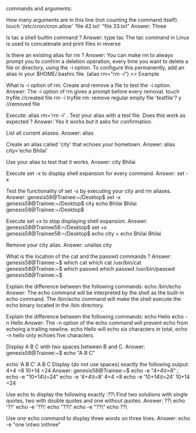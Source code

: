commands and arguments:


How many arguments are in this line (not counting the command itself). touch '/etc/cron/cron.allow' 'file 42.txt' "file 33.txt" 
Answer: Three

Is tac a shell builtin command ? 
Answer: type tac The tac command in Linux is used to concatenate and print files in reverse

Is there an existing alias for rm ? 
Answer: You can make rm to always prompt you to confirm a deletion operation, every time you want to delete a file or directory, using the -i option. To configure this permanently, add an alias in your $HOME/.bashrc file. (alias rm="rm -i") >> Example

What is -i option of rm. Create and remove a file to test the -i option. 
Answer: The -i option of rm gives a prompt before every removal. touch tryfile //created file rm -i tryfile rm: remove regular empty file 'testfile'? y //removed file

Execute: alias rm='rm -i' . Test your alias with a test file. Does this work as expected ? 
Answer: Yes it works but it asks for confirmation.

List all current aliases. 
Answer: alias

Create an alias called 'city' that echoes your hometown. 
Answer: alias city='echo Bhilai'

Use your alias to test that it works. 
Answer: city Bhilai

Execute set -x to display shell expansion for every command. 
Answer: set -x

Test the functionality of set -x by executing your city and rm aliases. 
Answer: genesis58@Trainee:~/Desktop$ set -x genesis58@Trainee:~/Desktop$ city
echo Bhilai Bhilai genesis58@Trainee:~/Desktop$

Execute set +x to stop displaying shell expansion. 
Answer: genesis58@Trainee58:~/Desktop$ set +x genesis58@Trainee58:~/Desktop$ echo city + echo Bhilai Bhilai

Remove your city alias. 
Answer: unalias city

What is the location of the cat and the passwd commands ? 
Answer: genesis58@Trainee:~$ which cat
which cat /usr/bin/cat genesis58@Trainee:~$ which passwd
which passwd /usr/bin/passwd genesis58@Trainee:~$

Explain the difference between the following commands: echo /bin/echo 
Answer: The echo command will be interpreted by the shell as the built-in echo command. The /bin/echo command will make the shell execute the echo binary located in the /bin directory.

Explain the difference between the following commands: echo Hello echo -n Hello 
Answer: The -n option of the echo command will prevent echo from echoing a trailing newline. echo Hello will echo six characters in total, echo -n hello only echoes five characters.

Display A B C with two spaces between B and C.
 Answer: genesis58@Trainee:~$ echo "A B C"

echo 'A B C' A B C
Display (do not use spaces) exactly the following output: 4+4 =8 10+14 =24 
Answer: genesis58@Trainee:~$ echo -e "4+4\t=8" ; echo -e "10+14\t=24"
echo -e '4+4\t=8' 4+4 =8
echo -e '10+14\t=24' 10+14 =24

Use echo to display the following exactly :??\ Find two solutions with single quotes, two with double quotes and one without quotes. 
Answer: ??\ echo '??\' echo -e '??\\' echo "??\\" echo -e "??\\\" echo ??\\

Use one echo command to display three words on three lines. 
Answer: echo -e "one \ntwo \nthree"